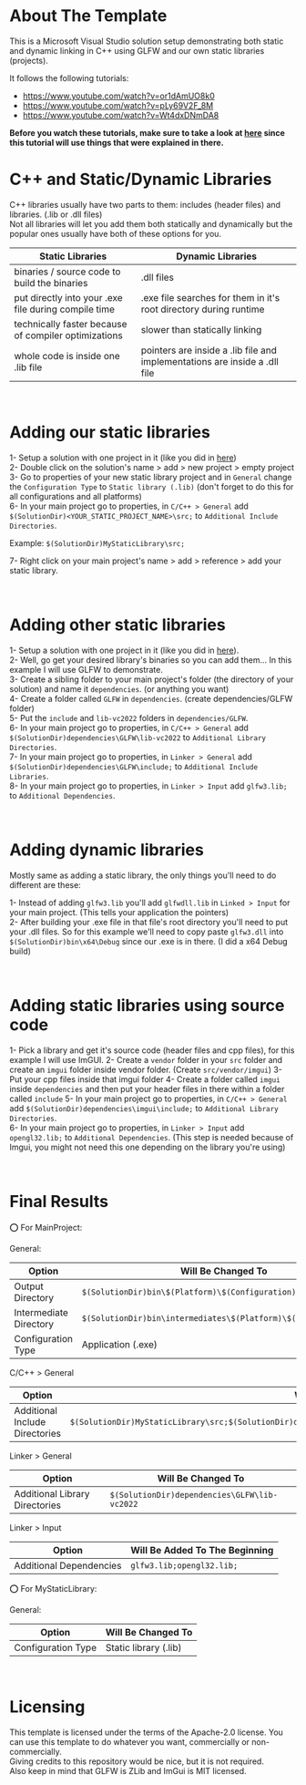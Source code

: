 



# About The Template

This is a Microsoft Visual Studio solution setup demonstrating both static and dynamic linking in C++ using GLFW and our own static libraries (projects).  


It follows the following tutorials:  
- https://www.youtube.com/watch?v=or1dAmUO8k0
- https://www.youtube.com/watch?v=pLy69V2F_8M
- https://www.youtube.com/watch?v=Wt4dxDNmDA8  


<b>Before you watch these tutorials, make sure to take a look at <a href="https://github.com/oziris78/cpp-single-project-template">here</a> since this tutorial will use things that were explained in there.</b>



# C++ and Static/Dynamic Libraries

C++ libraries usually have two parts to them: includes (header files) and libraries. (.lib or .dll files)  
Not all libraries will let you add them both statically and dynamically but the popular ones usually have both of these options for you.  

| Static Libraries  | Dynamic Libraries  |
| ----------------- | ----------------- |
| binaries / source code to build the binaries  | .dll files |
| put directly into your .exe file during compile time  | .exe file searches for them in it's root directory during runtime |
| technically faster because of compiler optimizations  | slower than statically linking |
| whole code is inside one .lib file | pointers are inside a .lib file and implementations are inside a .dll file |


<br>

# Adding our static libraries

1- Setup a solution with one project in it (like you did in <a href="https://github.com/oziris78/cpp-project-template">here</a>)  
2- Double click on the solution's name > add > new project > empty project  
3- Go to properties of your new static library project and in `General` change the `Configuration Type` to `Static library (.lib)` (don't forget to do this for all configurations and all platforms)  
6- In your main project go to properties, in `C/C++ > General` add `$(SolutionDir)<YOUR_STATIC_PROJECT_NAME>\src;` to `Additional Include Directories`.  

Example: `$(SolutionDir)MyStaticLibrary\src;`  

7- Right click on your main project's name > add > reference > add your static library.  


<br>


# Adding other static libraries

1- Setup a solution with one project in it (like you did in <a href="https://github.com/oziris78/cpp-single-project-template">here</a>).  
2- Well, go get your desired library's binaries so you can add them... In this example I will use GLFW to demonstrate.  
3- Create a sibling folder to your main project's folder (the directory of your solution) and name it `dependencies`. (or anything you want)  
4- Create a folder called `GLFW` in `dependencies`. (create dependencies/GLFW folder)  
5- Put the `include` and `lib-vc2022` folders in `dependencies/GLFW`.  
6- In your main project go to properties, in `C/C++ > General` add `$(SolutionDir)dependencies\GLFW\lib-vc2022` to `Additional Library Directories`.  
7- In your main project go to properties, in `Linker > General` add `$(SolutionDir)dependencies\GLFW\include;` to `Additional Include Libraries`.  
8- In your main project go to properties, in `Linker > Input` add `glfw3.lib;` to `Additional Dependencies`.  


<br>



# Adding dynamic libraries

Mostly same as adding a static library, the only things you'll need to do different are these:  

1- Instead of adding `glfw3.lib` you'll add `glfwdll.lib` in `Linked > Input` for your main project. (This tells your application the pointers)  
2- After building your .exe file in that file's root directory you'll need to put your .dll files. So for this example we'll need to copy paste `glfw3.dll` into `$(SolutionDir)bin\x64\Debug` since our .exe is in there. (I did a x64 Debug build)  


<br>


# Adding static libraries using source code

1- Pick a library and get it's source code (header files and cpp files), for this example I will use ImGUI.
2- Create a `vendor` folder in your `src` folder and create an `imgui` folder inside vendor folder. (Create `src/vendor/imgui`)
3- Put your cpp files inside that imgui folder
4- Create a folder called `imgui` inside `dependencies` and then put your header files in there within a folder called `include`
5- In your main project go to properties, in `C/C++ > General` add `$(SolutionDir)dependencies\imgui\include;` to `Additional Library Directories`.  
6- In your main project go to properties, in `Linker > Input` add `opengl32.lib;` to `Additional Dependencies`. (This step is needed because of Imgui, you might not need this one depending on the library you're using)  


<br>


# Final Results

⭕ For MainProject:

General:

| Option  | Will Be Changed To  |
| ------------- | ------------- |
| Output Directory  | `$(SolutionDir)bin\$(Platform)\$(Configuration)\`  |
| Intermediate Directory  | `$(SolutionDir)bin\intermediates\$(Platform)\$(Configuration)\`  |
| Configuration Type  | Application (.exe) |

C/C++ > General

| Option  | Will Be Changed To  |
| ------------- | ------------- |
| Additional Include Directories  | `$(SolutionDir)MyStaticLibrary\src;$(SolutionDir)dependencies\GLFW\include;$(SolutionDir)dependencies\imgui\include;`  |

Linker > General

| Option  | Will Be Changed To  |
| ------------- | ------------- |
| Additional Library Directories  | `$(SolutionDir)dependencies\GLFW\lib-vc2022`  |

Linker > Input

| Option  | Will Be Added To The Beginning  |
| ------------- | ------------- |
| Additional Dependencies  | `glfw3.lib;opengl32.lib;`  |

  

⭕ For MyStaticLibrary:

General:

| Option  | Will Be Changed To  |
| ------------- | ------------- |
| Configuration Type  | Static library (.lib) |



<br>


# Licensing

This template is licensed under the terms of the Apache-2.0 license. You can use this template to do whatever you want, commercially or non-commercially.  
Giving credits to this repository would be nice, but it is not required.  
Also keep in mind that GLFW is ZLib and ImGui is MIT licensed.

